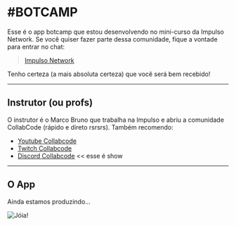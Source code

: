 # #BOTCAMP

Esse é o app botcamp que estou desenvolvendo no mini-curso da Impulso Network.
Se você quiser fazer parte dessa comunidade, fique a vontade para entrar no chat:

>[Impulso Network](https://chat.impulso.network)

Tenho certeza (a mais absoluta certeza) que você será bem recebido!

---

## Instrutor (ou profs)
O instrutor é o Marco Bruno que trabalha na Impulso e abriu a comunidade CollabCode (rápido e direto rsrsrs). Também recomendo:

- [Youtube Collabcode](https://www.youtube.com/channel/UCVheRLgrk7bOAByaQ0IVolg)
- [Twitch Collabcode](https://www.twitch.tv/marcobrunobr/videos)
- [Discord Collabcode](https://discord.gg/YeeEAYj) << esse é show

---

## O App

Ainda estamos produzindo...

![Jóia!](https://media.tenor.com/images/62c4b269d97c2412c4f364945f62afae/tenor.gif "Belezinha?!")